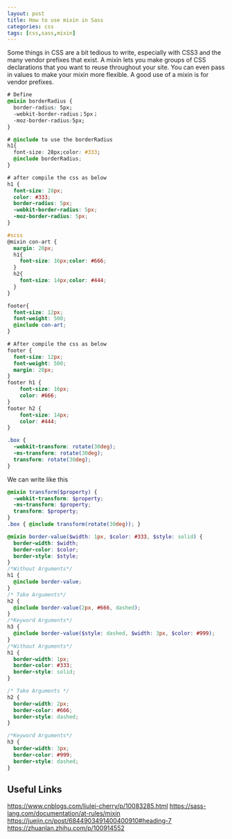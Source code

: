 ```yaml
---
layout: post
title: How to use mixin in Sass 
categories: css 
tags: [css,sass,mixin]
---
```


Some things in CSS are a bit tedious to write, especially with CSS3 and the many vendor prefixes that exist. A mixin lets you make groups of CSS declarations that you want to reuse throughout your site. You can even pass in values to make your mixin more flexible. A good use of a mixin is for vendor prefixes.


``` css
# Define
@mixin borderRadius {
  border-radius: 5px;
  -webkit-border-radius；5px；
  -moz-border-radius:5px;
}

# @include to use the borderRadius
h1{
  font-size: 28px;color: #333;
  @include borderRadius;
}

# after compile the css as below
h1 {
  font-size: 28px;
  color: #333;
  border-radius: 5px;
  -webkit-border-radius: 5px;
  -moz-border-radius: 5px; 
}

```

``` scss
#scss
@mixin con-art {
  margin: 20px;
  h1{
    font-size: 16px;color: #666;
  }
  h2{
    font-size: 14px;color: #444;
  }
}

footer{
  font-size: 12px;
  font-weight: 500;
  @include con-art;
}

# After compile the css as below
footer {
  font-size: 12px;
  font-weight: 500;
  margin: 20px; 
}
footer h1 {
    font-size: 16px;
    color: #666; 
}
footer h2 {
    font-size: 14px;
    color: #444; 
}

```
``` css
.box {
  -webkit-transform: rotate(30deg);
  -ms-transform: rotate(30deg);
  transform: rotate(30deg);
}
```

We can write like this 

``` scss
@mixin transform($property) {
  -webkit-transform: $property;
  -ms-transform: $property;
  transform: $property;
}
.box { @include transform(rotate(30deg)); }
```

``` scss
@mixin border-value($width: 1px, $color: #333, $style: solid) {
  border-width: $width;
  border-color: $color;
  border-style: $style;
}
/*Without Arguments*/
h1 {
  @include border-value;
}
/* Take Arguments*/
h2 {
  @include border-value(2px, #666, dashed);
}
/*Keyword Arguments*/
h3 {
  @include border-value($style: dashed, $width: 3px, $color: #999);
}
/*Without Arguments*/
h1 {
  border-width: 1px;
  border-color: #333;
  border-style: solid;
}

/* Take Arguments */
h2 {
  border-width: 2px;
  border-color: #666;
  border-style: dashed;
}

/*Keyword Arguments*/
h3 {
  border-width: 3px;
  border-color: #999;
  border-style: dashed;
}
```
## Useful Links
https://www.cnblogs.com/liulei-cherry/p/10083285.html
https://sass-lang.com/documentation/at-rules/mixin
https://juejin.cn/post/6844903491400400910#heading-7
https://zhuanlan.zhihu.com/p/100914552
